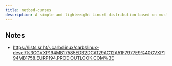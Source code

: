 ```yaml
---
title: netbsd-curses
description: A simple and lightweight Linux® distribution based on musl libc and toybox
---
```


## Notes
- https://lists.sr.ht/~carbslinux/carbslinux-devel/%3CGVXP194MB17585EDB2DCA129AC12A51F7977E9%40GVXP194MB1758.EURP194.PROD.OUTLOOK.COM%3E
